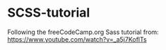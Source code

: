 # SCSS-tutorial

Following the freeCodeCamp.org Sass tutorial from: https://www.youtube.com/watch?v=_a5j7KoflTs
